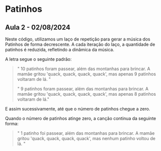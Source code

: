 # Patinhos
## Aula 2 - 02/08/2024
Neste código, utilizamos um laço de repetição para gerar a música dos Patinhos de forma decrescente. A cada iteração do laço, a quantidade de patinhos é reduzida, refletindo a dinâmica da música.

A letra segue o seguinte padrão:
>
> " 10 patinhos foram passear, além das montanhas para brincar. A mamãe gritou 'quack, quack, quack, quack', mas apenas 9 patinhos voltaram de lá. " 
>
> " 9 patinhos foram passear, além das montanhas para brincar. A mamãe gritou 'quack, quack, quack, quack', mas apenas 8 patinhos voltaram de lá."

E assim sucessivamente, até que o número de patinhos chegue a zero.

Quando o número de patinhos atinge zero, a canção continua da seguinte forma:

> " 1 patinho foi passear, além das montanhas para brincar. A mamãe gritou 'quack, quack, quack, quack', mas nenhum patinho
voltou de lá. "